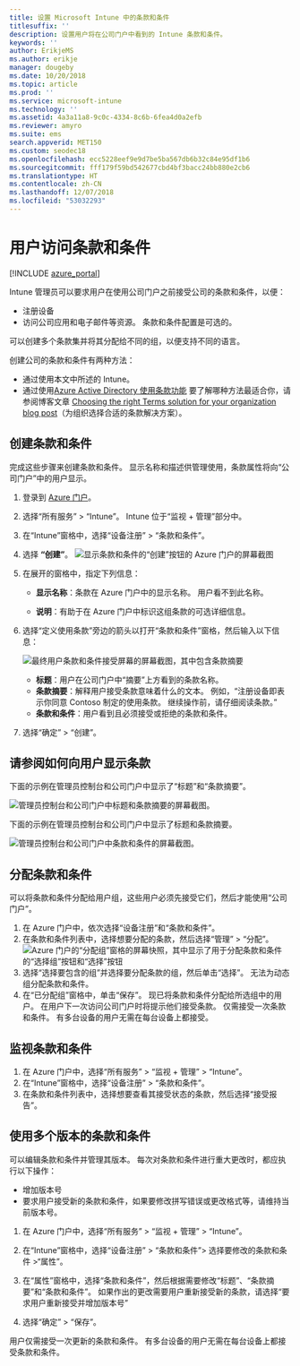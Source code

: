 ```yaml
---
title: 设置 Microsoft Intune 中的条款和条件
titlesuffix: ''
description: 设置用户将在公司门户中看到的 Intune 条款和条件。
keywords: ''
author: ErikjeMS
ms.author: erikje
manager: dougeby
ms.date: 10/20/2018
ms.topic: article
ms.prod: ''
ms.service: microsoft-intune
ms.technology: ''
ms.assetid: 4a3a11a8-9c0c-4334-8c6b-6fea4d0a2efb
ms.reviewer: amyro
ms.suite: ems
search.appverid: MET150
ms.custom: seodec18
ms.openlocfilehash: ecc5228eef9e9d7be5ba567db6b32c84e95df1b6
ms.sourcegitcommit: fff179f59bd542677cbd4bf3bacc24bb880e2cb6
ms.translationtype: HT
ms.contentlocale: zh-CN
ms.lasthandoff: 12/07/2018
ms.locfileid: "53032293"
---
```

# <a name="terms-and-conditions-for-user-access"></a>用户访问条款和条件

[!INCLUDE [azure_portal](./includes/azure_portal.md)]

Intune 管理员可以要求用户在使用公司门户之前接受公司的条款和条件，以便：
- 注册设备
- 访问公司应用和电子邮件等资源。
条款和条件配置是可选的。

可以创建多个条款集并将其分配给不同的组，以便支持不同的语言。

创建公司的条款和条件有两种方法：
- 通过使用本文中所述的 Intune。
- 通过使用[Azure Active Directory 使用条款功能](https://docs.microsoft.com/azure/active-directory/governance/active-directory-tou) 要了解哪种方法最适合你，请参阅博客文章 [Choosing the right Terms solution for your organization blog post](https://go.microsoft.com/fwlink/?linkid=2010506&clcid=0x409)（为组织选择合适的条款解决方案）。 

## <a name="create-terms-and-conditions"></a>创建条款和条件
完成这些步骤来创建条款和条件。 显示名称和描述供管理使用，条款属性将向“公司门户”中的用户显示。

1. 登录到 [Azure 门户](https://portal.azure.com)。
2. 选择“所有服务” > “Intune”。 Intune 位于“监视 + 管理”部分中。
3. 在“Intune”窗格中，选择“设备注册” > “条款和条件”。
2. 选择 **“创建”**。
![显示条款和条件的“创建”按钮的 Azure 门户的屏幕截图](media/terms-create-terms.png)
3. 在展开的窗格中，指定下列信息：

   - **显示名称**：条款在 Azure 门户中的显示名称。 用户看不到此名称。

   - **说明**：有助于在 Azure 门户中标识这组条款的可选详细信息。

4. 选择“定义使用条款”旁边的箭头以打开“条款和条件”窗格，然后输入以下信息：

   ![最终用户条款和条件接受屏幕的屏幕截图，其中包含条款摘要](./media/terms-summary-create.png)

   - **标题**：用户在公司门户中“摘要”上方看到的条款名称。
   - **条款摘要**：解释用户接受条款意味着什么的文本。 例如，“注册设备即表示你同意 Contoso 制定的使用条款。 继续操作前，请仔细阅读条款。”
   - **条款和条件**：用户看到且必须接受或拒绝的条款和条件。

5. 选择“确定” > “创建”。

## <a name="see-how-terms-are-displayed-to-your-users"></a>请参阅如何向用户显示条款
下面的示例在管理员控制台和公司门户中显示了“标题”和“条款摘要”。

![管理员控制台和公司门户中标题和条款摘要的屏幕截图。](./media/terms-summary-terms.png)

下面的示例在管理员控制台和公司门户中显示了标题和条款摘要。

![管理员控制台和公司门户中条款和条件的屏幕截图。](./media/terms-properties-terms.png)

## <a name="assign-terms-and-conditions"></a>分配条款和条件

可以将条款和条件分配给用户组，这些用户必须先接受它们，然后才能使用“公司门户”。

1. 在 Azure 门户中，依次选择“设备注册”和“条款和条件”。
2. 在条款和条件列表中，选择想要分配的条款，然后选择“管理” > “分配”。
![Azure 门户的“分配组”窗格的屏幕快照，其中显示了用于分配条款和条件的“选择组”按钮和“选择”按钮](media/terms-assign-groups.png)
3. 选择“选择要包含的组”并选择要分配条款的组，然后单击“选择”。 无法为动态组分配条款和条件。
4. 在“已分配组”窗格中，单击“保存”。  现已将条款和条件分配给所选组中的用户。 在用户下一次访问公司门户时将提示他们接受条款。 仅需接受一次条款和条件。 有多台设备的用户无需在每台设备上都接受。


## <a name="monitor-terms-and-conditions"></a>监视条款和条件

1. 在 Azure 门户中，选择“所有服务” > “监视 + 管理” > “Intune”。 
1. 在“Intune”窗格中，选择“设备注册” > “条款和条件”。
2. 在条款和条件列表中，选择想要查看其接受状态的条款，然后选择“接受报告”。

## <a name="work-with-multiple-versions-of-terms-and-conditions"></a>使用多个版本的条款和条件
可以编辑条款和条件并管理其版本。 每次对条款和条件进行重大更改时，都应执行以下操作：
- 增加版本号
- 要求用户接受新的条款和条件，如果要修改拼写错误或更改格式等，请维持当前版本号。

1. 在 Azure 门户中，选择“所有服务” > “监视 + 管理” > “Intune”。

2. 在“Intune”窗格中，选择“设备注册” > “条款和条件”> 选择要修改的条款和条件 >“属性”。

4. 在“属性”窗格中，选择“条款和条件”，然后根据需要修改“标题”、“条款摘要”和“条款和条件”。 如果作出的更改需要用户重新接受新的条款，请选择“要求用户重新接受并增加版本号”

4.  选择“确定” > “保存”。

用户仅需接受一次更新的条款和条件。 有多台设备的用户无需在每台设备上都接受条款和条件。
